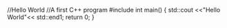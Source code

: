 //Hello World
//A first C++ program
#include <iostream>
int main()
{
  std::cout <<"Hello World"<< std::end1;
  return 0;
}
  

